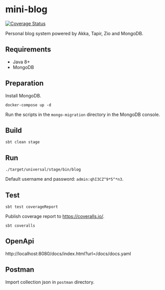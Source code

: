 # mini-blog

[![Coverage Status](https://coveralls.io/repos/github/gcnyin/mini-blog/badge.svg?branch=master)](https://coveralls.io/github/gcnyin/mini-blog?branch=master)

Personal blog system powered by Akka, Tapir, Zio and MongoDB.

## Requirements

- Java 8+
- MongoDB

## Preparation

Install MongoDB.

```
docker-compose up -d
```

Run the scripts in the `mongo-migration` directory in the MongoDB console.

## Build

```
sbt clean stage
```

## Run

```
./target/universal/stage/bin/blog
```

Default username and password: `admin:qhI3CZ^9*5^*n3`.

## Test

```
sbt test coverageReport
```

Publish coverage report to <https://coveralls.io/>.

```
sbt coveralls
```

## OpenApi

http://localhost:8080/docs/index.html?url=/docs/docs.yaml

## Postman

Import collection json in `postman` directory.
